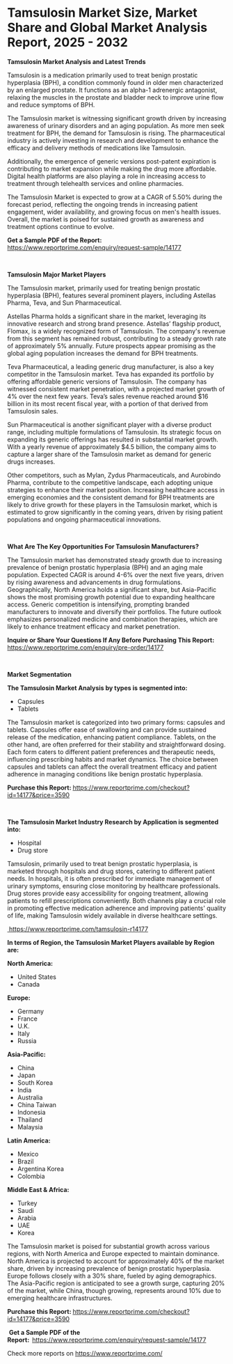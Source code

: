 <p><h1>Tamsulosin Market Size, Market Share and Global Market Analysis Report, 2025 - 2032</h1></p><p><strong>Tamsulosin Market Analysis and Latest Trends</strong></p>
<p><p>Tamsulosin is a medication primarily used to treat benign prostatic hyperplasia (BPH), a condition commonly found in older men characterized by an enlarged prostate. It functions as an alpha-1 adrenergic antagonist, relaxing the muscles in the prostate and bladder neck to improve urine flow and reduce symptoms of BPH.</p><p>The Tamsulosin market is witnessing significant growth driven by increasing awareness of urinary disorders and an aging population. As more men seek treatment for BPH, the demand for Tamsulosin is rising. The pharmaceutical industry is actively investing in research and development to enhance the efficacy and delivery methods of medications like Tamsulosin. </p><p>Additionally, the emergence of generic versions post-patent expiration is contributing to market expansion while making the drug more affordable. Digital health platforms are also playing a role in increasing access to treatment through telehealth services and online pharmacies. </p><p>The Tamsulosin Market is expected to grow at a CAGR of 5.50% during the forecast period, reflecting the ongoing trends in increasing patient engagement, wider availability, and growing focus on men's health issues. Overall, the market is poised for sustained growth as awareness and treatment options continue to evolve.</p></p>
<p><strong>Get a Sample PDF of the Report:&nbsp;</strong> <a href="https://www.reportprime.com/enquiry/request-sample/14177?utm_campaign=3256&utm_medium=2&utm_source=Github&utm_content=ia&utm_term=20032025&utm_id=tamsulosin">https://www.reportprime.com/enquiry/request-sample/14177</a></p>
<p>&nbsp;</p>
<p><strong>Tamsulosin Major Market Players</strong></p>
<p><p>The Tamsulosin market, primarily used for treating benign prostatic hyperplasia (BPH), features several prominent players, including Astellas Pharma, Teva, and Sun Pharmaceutical.</p><p>Astellas Pharma holds a significant share in the market, leveraging its innovative research and strong brand presence. Astellas’ flagship product, Flomax, is a widely recognized form of Tamsulosin. The company's revenue from this segment has remained robust, contributing to a steady growth rate of approximately 5% annually. Future prospects appear promising as the global aging population increases the demand for BPH treatments.</p><p>Teva Pharmaceutical, a leading generic drug manufacturer, is also a key competitor in the Tamsulosin market. Teva has expanded its portfolio by offering affordable generic versions of Tamsulosin. The company has witnessed consistent market penetration, with a projected market growth of 4% over the next few years. Teva’s sales revenue reached around $16 billion in its most recent fiscal year, with a portion of that derived from Tamsulosin sales.</p><p>Sun Pharmaceutical is another significant player with a diverse product range, including multiple formulations of Tamsulosin. Its strategic focus on expanding its generic offerings has resulted in substantial market growth. With a yearly revenue of approximately $4.5 billion, the company aims to capture a larger share of the Tamsulosin market as demand for generic drugs increases.</p><p>Other competitors, such as Mylan, Zydus Pharmaceuticals, and Aurobindo Pharma, contribute to the competitive landscape, each adopting unique strategies to enhance their market position. Increasing healthcare access in emerging economies and the consistent demand for BPH treatments are likely to drive growth for these players in the Tamsulosin market, which is estimated to grow significantly in the coming years, driven by rising patient populations and ongoing pharmaceutical innovations.</p></p>
<p>&nbsp;</p>
<p><strong>What Are The Key Opportunities For Tamsulosin Manufacturers?</strong></p>
<p><p>The Tamsulosin market has demonstrated steady growth due to increasing prevalence of benign prostatic hyperplasia (BPH) and an aging male population. Expected CAGR is around 4-6% over the next five years, driven by rising awareness and advancements in drug formulations. Geographically, North America holds a significant share, but Asia-Pacific shows the most promising growth potential due to expanding healthcare access. Generic competition is intensifying, prompting branded manufacturers to innovate and diversify their portfolios. The future outlook emphasizes personalized medicine and combination therapies, which are likely to enhance treatment efficacy and market penetration.</p></p>
<p><strong>Inquire or Share Your Questions If Any Before Purchasing This Report:</strong> <a href="https://www.reportprime.com/enquiry/pre-order/14177?utm_campaign=3256&utm_medium=2&utm_source=Github&utm_content=ia&utm_term=20032025&utm_id=tamsulosin">https://www.reportprime.com/enquiry/pre-order/14177</a></p>
<p>&nbsp;</p>
<p><strong>Market Segmentation</strong></p>
<p><strong>The Tamsulosin Market Analysis by types is segmented into:</strong></p>
<p><ul><li>Capsules</li><li>Tablets</li></ul></p>
<p><p>The Tamsulosin market is categorized into two primary forms: capsules and tablets. Capsules offer ease of swallowing and can provide sustained release of the medication, enhancing patient compliance. Tablets, on the other hand, are often preferred for their stability and straightforward dosing. Each form caters to different patient preferences and therapeutic needs, influencing prescribing habits and market dynamics. The choice between capsules and tablets can affect the overall treatment efficacy and patient adherence in managing conditions like benign prostatic hyperplasia.</p></p>
<p><strong>Purchase this Report:&nbsp;</strong><a href="https://www.reportprime.com/checkout?id=14177&price=3590&utm_campaign=3256&utm_medium=2&utm_source=Github&utm_content=ia&utm_term=20032025&utm_id=tamsulosin">https://www.reportprime.com/checkout?id=14177&price=3590</a></p>
<p>&nbsp;</p>
<p><strong>The Tamsulosin Market Industry Research by Application is segmented into:</strong></p>
<p><ul><li>Hospital</li><li>Drug store</li></ul></p>
<p><p>Tamsulosin, primarily used to treat benign prostatic hyperplasia, is marketed through hospitals and drug stores, catering to different patient needs. In hospitals, it is often prescribed for immediate management of urinary symptoms, ensuring close monitoring by healthcare professionals. Drug stores provide easy accessibility for ongoing treatment, allowing patients to refill prescriptions conveniently. Both channels play a crucial role in promoting effective medication adherence and improving patients' quality of life, making Tamsulosin widely available in diverse healthcare settings.</p></p>
<p><a href="https://www.reportprime.com/tamsulosin-r14177?utm_campaign=3256&utm_medium=2&utm_source=Github&utm_content=ia&utm_term=20032025&utm_id=tamsulosin">&nbsp;https://www.reportprime.com/tamsulosin-r14177</a></p>
<p><strong>In terms of Region, the Tamsulosin Market Players available by Region are:</strong></p>
<p>
    <p> <strong> North America: </strong>
        <ul>
            <li>United States</li>
            <li>Canada</li>
        </ul>
        </p> 
    <p> <strong> Europe: </strong>
        <ul>
            <li>Germany</li>
            <li>France</li>
            <li>U.K.</li>
            <li>Italy</li>
            <li>Russia</li>
        </ul>
        </p> 
    <p> <strong> Asia-Pacific: </strong>
        <ul>
            <li>China</li>
            <li>Japan</li>
            <li>South Korea</li>
            <li>India</li>
            <li>Australia</li>
            <li>China Taiwan</li>
            <li>Indonesia</li>
            <li>Thailand</li>
            <li>Malaysia</li>
        </ul>
        </p> 
    <p> <strong> Latin America: </strong>
        <ul>
            <li>Mexico</li>
            <li>Brazil</li>
            <li>Argentina Korea</li>
            <li>Colombia</li>
        </ul>
        </p> 
    <p> <strong> Middle East & Africa: </strong>
        <ul>
            <li>Turkey</li>
            <li>Saudi</li>
            <li>Arabia</li>
            <li>UAE</li>
            <li>Korea</li>
        </ul>
    </p>
    </p>
<p><p>The Tamsulosin market is poised for substantial growth across various regions, with North America and Europe expected to maintain dominance. North America is projected to account for approximately 40% of the market share, driven by increasing prevalence of benign prostatic hyperplasia. Europe follows closely with a 30% share, fueled by aging demographics. The Asia-Pacific region is anticipated to see a growth surge, capturing 20% of the market, while China, though growing, represents around 10% due to emerging healthcare infrastructures.</p></p>
<p><strong>Purchase this Report: </strong><a href="https://www.reportprime.com/checkout?id=14177&price=3590&utm_campaign=3256&utm_medium=2&utm_source=Github&utm_content=ia&utm_term=20032025&utm_id=tamsulosin">https://www.reportprime.com/checkout?id=14177&price=3590</a></p>
<p>&nbsp;<strong>Get a Sample PDF of the Report:&nbsp;&nbsp;</strong><a href="https://www.reportprime.com/enquiry/request-sample/14177?utm_campaign=3256&utm_medium=2&utm_source=Github&utm_content=ia&utm_term=20032025&utm_id=tamsulosin">https://www.reportprime.com/enquiry/request-sample/14177</a></p>
<p><strong></strong></p>
<p>Check more reports on <a href="https://www.reportprime.com/?utm_campaign=3256&utm_medium=2&utm_source=Github&utm_content=ia&utm_term=20032025&utm_id=tamsulosin">https://www.reportprime.com/</a></p>